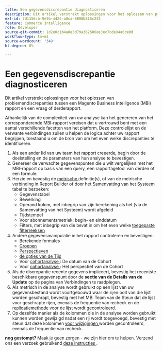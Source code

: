 ```yaml
---
title: Een gegevensdiscrepantie diagnosticeren
description: Dit artikel verstrekt oplossingen voor het oplossen van problemendiscrepanties tussen een Magento Business Intelligence (MBI) rapport en een vraag of derderapport.
exl-id: 7d1156cb-9e9b-4426-a0ca-8890b815c245
feature: Commerce Intelligence
role: Developer
source-git-commit: 1d2e0c1b4a8e3d79a362500ee3ec7bde84a6ce0d
workflow-type: tm+mt
source-wordcount: '349'
ht-degree: 0%

---
```


# Een gegevensdiscrepantie diagnosticeren

Dit artikel verstrekt oplossingen voor het oplossen van problemendiscrepanties tussen een Magento Business Intelligence (MBI) rapport en een vraag of derderapport.

Afhankelijk van de complexiteit van uw analyse kan het genereren van het corresponderende MBI-rapport vereisen dat u vertrouwd bent met een aantal verschillende facetten van het platform. Deze controlelijst en de verwante verbindingen zullen u helpen de logica achter uw rapport begrijpen, toestaand u om de bron van om het even welke discrepanties te identificeren.

1. Als een ander lid van uw team het rapport creeerde, begin door de doelstelling en de parameters van hun analyse te bevestigen.
1. Genereer de verwachte gegevenspunten die u wilt vergelijken met het MBI-rapport op basis van een query, een rapportagetool van derden of een formule.
1. Herzie en bevestig de [ metrische ](https://experienceleague.adobe.com/docs/commerce-business-intelligence/mbi/build/reports/ess-manage-data-metrics.html) definitie(s), of van de metrische verbinding in Report Builder of door het [ Samenvatting van het Systeem ](https://support.magento.com/hc/en-us/articles/360016730971-Understand-View-definitions-of-metrics-filters-columns-and-column-references-in-the-System-Summary) tabel te bezoeken:
   * Gegevenstabel
   * Bewerking
   * Operand kolom, met inbegrip van zijn berekening als het (via de Samenvatting van het Systeem) wordt afgeleid
   * Tijdstempel
   * Voor abonnementsmetriek: begin- en einddatum
   * Filters, met inbegrip van die bevat in om het even welke [ toegepaste filterreeksen ](https://experienceleague.adobe.com/docs/commerce-business-intelligence/mbi/build/reports/ess-manage-data-filters.html)
1. Andere gegevensmanipulatie in het rapport controleren en bevestigen:
   * Berekende formules
   * [ Groepen ](https://experienceleague.adobe.com/docs/commerce-business-intelligence/mbi/tutorials/using-visual-report-builder.html#groupby)
   * [ Perspectieven ](https://experienceleague.adobe.com/docs/commerce-business-intelligence/mbi/tutorials/using-visual-report-builder.html)
   * [ de opties van de Tijd ](https://experienceleague.adobe.com/docs/commerce-business-intelligence/mbi/tutorials/using-visual-report-builder.html)
   * Voor [ cohortanalyse ](https://support.magento.com/hc/en-us/articles/360016504632-Create-cohort-analysis): De datum van de Cohort
   * Voor [ cohortanalyse ](https://support.magento.com/hc/en-us/articles/360016504632-Create-cohort-analysis): Het perspectief van de Cohort
1. Als de discrepantie recente gegevens impliceert, bevestig het recentste beschikbare gegevenspunt door de **sectie van de Details van de Update** op de pagina van Verbindingen te raadplegen.
1. Als metrisch in de analyse wordt gebruikt op een lijst van uw gegevensbestand wordt voortgebouwd waar de rijen ooit van die lijst worden geschrapt, bevestig met het MBI Team van de Steun dat de lijst voor geschrapte rijen, evenals de frequentie van recheck en de [ replicatiemethode ](https://experienceleague.adobe.com/docs/commerce-business-intelligence/mbi/best-practices/data/opt-db-analysis.html) voor de lijst wordt gecontroleerd.
1. Op dezelfde manier als de kolommen die in de analyse worden gebruikt kunnen worden gewijzigd nadat een rij wordt toegevoegd, bevestig met steun dat deze kolommen [ voor wijzigingen ](https://experienceleague.adobe.com/docs/commerce-business-intelligence/mbi/analyze/warehouse-manager/cfg-data-rechecks.html) worden gecontroleerd, evenals de frequentie van recheck.

**nog gestompt?** Maak je geen zorgen - we zijn hier om te helpen. Verzend ons een verzoek gebruikend [ deze instructies ](/help/troubleshooting/miscellaneous/mbi-data-discrepancies.md).
